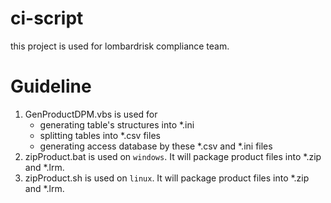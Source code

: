 **ci-script**
===
this project is used for lombardrisk compliance team.

**Guideline**
===
1. GenProductDPM.vbs is used for
    * generating table's structures into *.ini
    * splitting tables into *.csv files
    * generating access database by these *.csv and *.ini files
2. zipProduct.bat is used on `windows`. It will package product files into *.zip and *.lrm.
3. zipProduct.sh is used on `linux`. It will package product files into *.zip and *.lrm.
